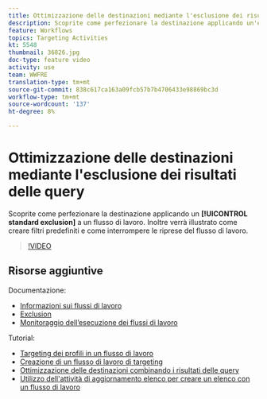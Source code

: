 ```yaml
---
title: Ottimizzazione delle destinazioni mediante l'esclusione dei risultati delle query
description: Scoprite come perfezionare la destinazione applicando un'esclusione standard a un flusso di lavoro. Inoltre verrà illustrato come creare filtri predefiniti e come interrompere le riprese del flusso di lavoro.
feature: Workflows
topics: Targeting Activities
kt: 5548
thumbnail: 36826.jpg
doc-type: feature video
activity: use
team: WWFRE
translation-type: tm+mt
source-git-commit: 838c617ca163a09fcb57b7b4706433e98869bc3d
workflow-type: tm+mt
source-wordcount: '137'
ht-degree: 8%

---
```



# Ottimizzazione delle destinazioni mediante l&#39;esclusione dei risultati delle query

Scoprite come perfezionare la destinazione applicando un **[!UICONTROL standard exclusion]** a un flusso di lavoro. Inoltre verrà illustrato come creare filtri predefiniti e come interrompere le riprese del flusso di lavoro.

>[!VIDEO](https://video.tv.adobe.com/v/36826?quality=12)

## Risorse aggiuntive

Documentazione:

* [Informazioni sui flussi di lavoro](https://docs.adobe.com/content/help/en/campaign-classic/using/automating-with-workflows/introduction/about-workflows.html)
* [Exclusion](https://docs.adobe.com/content/help/en/campaign-classic/using/automating-with-workflows/targeting-activities/exclusion.html)
* [Monitoraggio dell’esecuzione dei flussi di lavoro](https://docs.adobe.com/content/help/en/campaign-classic/using/automating-with-workflows/monitoring-workflows/monitoring-workflow-execution.html)

Tutorial:

* [Targeting dei profili in un flusso di lavoro](/help/getting-started/targeting-profiles-in-a-workflow.md)
* [Creazione di un flusso di lavoro di targeting](/help/automating-with-workflows/creating-a-targeting-workflow.md)
* [Ottimizzazione delle destinazioni combinando i risultati delle query](/help/automating-with-workflows/refining-targets-by-combining-query-results.md)
* [Utilizzo dell&#39;attività di aggiornamento elenco per creare un elenco con un flusso di lavoro](/help/automating-with-workflows/using-the-update-list-activity.md)
